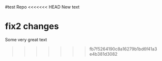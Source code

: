 #test Repo
<<<<<<< HEAD
New text

fix2 changes
=======
Some very great text
>>>>>>> fb7f5264190c8a16279b1bd6f41a3e4b381d3082
